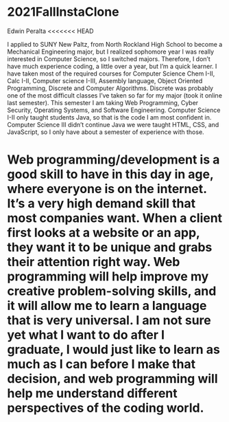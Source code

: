 # 2021FallInstaClone
Edwin Peralta
<<<<<<< HEAD

I applied to SUNY New Paltz, from North Rockland High School to become a Mechanical Engineering major, but I realized sophomore year I was really interested in Computer Science, so I switched majors. Therefore, I don’t have much experience coding, a little over a year, but I’m a quick learner. I have taken most of the required courses for Computer Science Chem I-II, Calc I-II, Computer science I-III, Assembly language, Object Oriented Programming, Discrete and Computer Algorithms. Discrete was probably one of the most difficult classes I’ve taken so far for my major (took it online last semester). This semester I am taking Web Programming, Cyber Security, Operating Systems, and Software Engineering. Computer Science I-II only taught students Java, so that is the code I am most confident in. Computer Science III didn’t continue Java we were taught HTML, CSS, and JavaScript, so I only have about a semester of experience with those.

Web programming/development is a good skill to have in this day in age, where everyone is on the internet. It’s a very high demand skill that most companies want. When a client first looks at a website or an app, they want it to be unique and grabs their attention right way. Web programming will help improve my creative problem-solving skills, and it will allow me to learn a language that is very universal. I am not sure yet what I want to do after I graduate, I would just like to learn as much as I can before I make that decision, and web programming will help me understand different perspectives of the coding world.
=======

